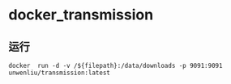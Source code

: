 # docker_transmission
## 运行
```
docker  run -d -v /${filepath}:/data/downloads -p 9091:9091 unwenliu/transmission:latest
```
